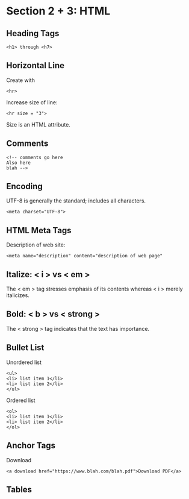 # Section 2 + 3: HTML

## Heading Tags

```
<h1> through <h7>
```

## Horizontal Line

Create with

```
<hr>
```

Increase size of line:

```
<hr size = "3">
```

Size is an HTML attribute. 

## Comments

```
<!-- comments go here
Also here
blah -->
```

## Encoding

UTF-8 is generally the standard; includes all characters. 

```
<meta charset="UTF-8">
```

## HTML Meta Tags

Description of web site:

```
<meta name="description" content="description of web page"
```

## Italize: < i > vs < em >

The < em > tag stresses emphasis of its contents whereas < i > merely italicizes. 

## Bold: < b > vs < strong >

The < strong > tag indicates that the text has importance. 

## Bullet List

Unordered list

```
<ul>
<li> list item 1</li>
<li> list item 2</li>
</ul>
```

Ordered list

```
<ol>
<li> list item 1</li>
<li> list item 2</li>
</ol>
```

## Anchor Tags

Download

```
<a download href="https://www.blah.com/blah.pdf">Download PDF</a>
```

## Tables
